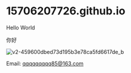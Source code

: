 # 15706207726.github.io
Hello World

你好

 ![v2-459600dbed73d195b3e78ca5fd6617de_b](https://user-images.githubusercontent.com/101171280/210730341-ff2b60e8-531e-40ec-9e3c-13c0aee260a9.jpg)


Email: qqqqqqqqq85@163.com
